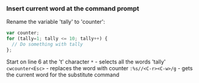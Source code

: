### Insert current word at the command prompt

Rename the variable 'tally' to 'counter':

```javascript
var counter;
for (tally=1; tally <= 10; tally++) {
  // Do something with tally
};
```

Start on line 6 at the 't' character
`*` - selects all the words 'tally'
`cwcounter<Esc>` - replaces the word with counter
`:%s//<C-r><C-w>/g` - gets the current word for the substitute command
